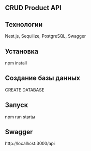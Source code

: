 ## CRUD Product API

## Технологии

Nest.js, Sequilize, PostgreSQL, Swagger

## Установка

npm install

## Создание базы данных

CREATE DATABASE

## Запуск

npm run startы

## Swagger

http://localhost:3000/api

